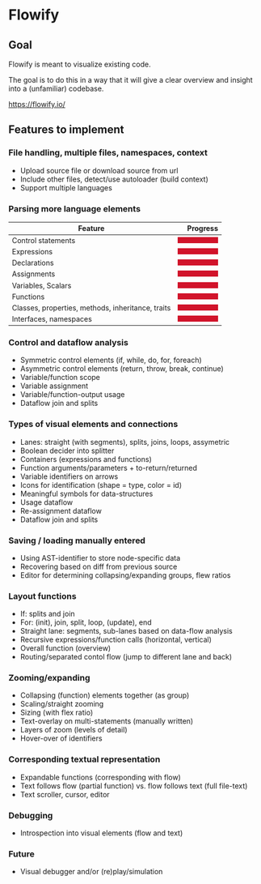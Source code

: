 # Flowify

## Goal

Flowify is meant to visualize existing code.

The goal is to do this in a way that it will give a clear overview and insight into a (unfamiliar) codebase.

https://flowify.io/

## Features to implement

### File handling, multiple files, namespaces, context

- Upload source file or download source from url 
- Include other files, detect/use autoloader (build context)
- Support multiple languages

### Parsing more language elements

| Feature | Progress |
| ------- | -------:|
| Control statements | ![alt text](https://raw.githubusercontent.com/visual-trials/flowify/master/web/img/red_bar.png) |
| Expressions      |  ![alt text](/web/img/red_bar.png) |
| Declarations |  ![alt text](web/img/red_bar.png) |
| Assignments |  ![alt text](web/img/red_bar.png) |
| Variables, Scalars |  ![alt text](web/img/red_bar.png) |
| Functions |  ![alt text](web/img/red_bar.png) |
| Classes, properties, methods, inheritance, traits |  ![alt text](web/img/red_bar.png) |
| Interfaces, namespaces |  ![alt text](web/img/red_bar.png) |

### Control and dataflow analysis

- Symmetric control elements (if, while, do, for, foreach)
- Asymmetric control elements (return, throw, break, continue)
- Variable/function scope
- Variable assignment
- Variable/function-output usage
- Dataflow join and splits

### Types of visual elements and connections

- Lanes: straight (with segments), splits, joins, loops, assymetric
- Boolean decider into splitter
- Containers (expressions and functions)
- Function arguments/parameters + to-return/returned
- Variable identifiers on arrows
- Icons for identification (shape = type, color = id)
- Meaningful symbols for data-structures
- Usage dataflow
- Re-assignment dataflow
- Dataflow join and splits

### Saving / loading manually entered 

- Using AST-identifier to store node-specific data
- Recovering based on diff from previous source
- Editor for determining collapsing/expanding groups, flew ratios

### Layout functions

- If: splits and join
- For: (init), join, split, loop, (update), end
- Straight lane: segments, sub-lanes based on data-flow analysis
- Recursive expressions/function calls (horizontal, vertical)
- Overall function (overview)
- Routing/separated contol flow (jump to different lane and back)

### Zooming/expanding

- Collapsing (function) elements together (as group)
- Scaling/straight zooming
- Sizing (with flex ratio)
- Text-overlay on multi-statements (manually written)
- Layers of zoom (levels of detail)
- Hover-over of identifiers

### Corresponding textual representation

- Expandable functions (corresponding with flow)
- Text follows flow (partial function) vs. flow follows text (full file-text)
- Text scroller, cursor, editor

### Debugging

- Introspection into visual elements (flow and text)

### Future

- Visual debugger and/or (re)play/simulation
